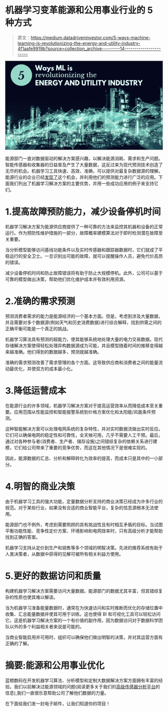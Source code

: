 # 机器学习变革能源和公用事业行业的 5 种方式

> 原文：<https://medium.datadriveninvestor.com/5-ways-machine-learning-is-revolutionizing-the-energy-and-utility-industry-4f1aafe9919b?source=collection_archive---------14----------------------->

![](img/3b61c4c89bb6766e72d78726714de7e3.png)

能源部门一直对数据驱动的解决方案感兴趣，以解决能源消耗、需求和生产问题。智能传感器和收集器的日益普及产生了大量数据，这反过来为现代预测技术创造了无尽的机会。机器学习工具快速、高效、准确，可以提供对最复杂数据源的理解。能源行业的企业已经[发现了](https://www.mdpi.com/1996-1073/12/7/1301)这个机会，并利用他们的预测能力进行广泛的应用。下面我们列出了机器学习解决方案的主要优势，并用一些成功应用的例子来支持它们。

# 1.提高故障预防能力，减少设备停机时间

机器学习解决方案为能源供应商提供了一种可靠的方法来监控其机器和设备的正常运行。作为预防性维护措施的一部分，故障概率建模算法对于即时检测潜在故障至关重要。

当分析模型能够访问基线功能条件以及实时传感器和跟踪器数据时，它们就成了平稳运行的安全卫士。一旦识别出可能的故障，就可以提醒操作人员，避免代价高昂的错误。

减少设备停机时间和防止故障错误将有助于防止大规模停机。此外，公司可以基于可靠的模型做出决策，帮助他们优化维护成本并有效利用资源。

# 2.准确的需求预测

预测消费者需求的能力是能源经济的一个基本方面。但是，考虑到涉及大量数据，并且需要对多个数据源(例如天气和历史消费数据)进行综合解释，找到供需之间的正确平衡可能是一个真正的挑战。

机器学习算法具有预测的超能力，使其能够系统地处理大量的电力交易数据。现代存储解决方案使得轻松处理异构数据源成为可能，并且模型随着时间的推移变得越来越准确。他们得到的数据越多，预测就越准确。

准确的需求预测改善了需求管理的各个方面。这导致供应商和消费者之间的能量流动最优化，并使双方的成本最小化。

# 3.降低运营成本

在能源行业的许多领域，机器学习解决方案对于提高运营效率从而降低成本至关重要。应用范围从性能监控和智能报警系统到价格方案优化和太阳能/风能条件预测。

这种智能解决方案可以处理电网系统的复杂特性，并对实时数据流做出实时反应。它们可以确保电网的稳定性和可靠性，全天候可用，几乎不需要人工干预。最后，通过对各种参与者(消费者、生产者、储存设施)之间错综复杂的依赖关系进行建模，它们给公司带来了重要的竞争优势，而这在其他情况下是很难实现的。

因此，能源数据的汇总、分析和解释转化为效率的提高，而成本只是其中的一小部分。

# 4.明智的商业决策

由于机器学习工具的强大功能，定量数据分析支持的商业决策已经成为许多行业的规范。对于某些行业，如果没有合适的商业智能平台，复杂的信息源根本无法使用。

能源部门也不例外，考虑到需要照顾的具有挑战性且有时相互矛盾的目标。当试图平衡功能性能、竞争性定价方案、环境影响和电网效率时，只有高级分析才能帮助找到正确的答案。

机器学习支持从定价到生产和销售等多个领域的明智决策。先进的推荐系统有助于人类决策者，从数据中获得的见解可被所有相关利益方使用。

# 5.更好的数据访问和质量

构建机器学习解决方案需要访问大量数据。能源部门的数据尤其丰富，但其错综复杂的性质也使其难以解读。

当为机器学习准备能量数据时，通常在为快速访问和实时推断而优化的存储位置中收集、汇总能量数据并使其可用于训练。这也使得 BI 和可视化工具可以轻松访问它。这是机器学习解决方案的一个有价值的副作用，因为数据访问对于数据科学团队以外的多个利益相关者来说是可能的。

当商业智能启用并可用时，组织可以确保他们做出明智的决策，并对其运营方面有正确的了解。

# 摘要:能源和公用事业优化

蓝橙数码在开发机器学习算法、分析模型和定制大数据解决方案方面拥有丰富的经验。我们以前解决过能源领域的问题(阅读更多关于我们的[高级传感器分析平台](https://blueorange.digital/casestudy/advanced-sensor-analytics-platform/)的信息),我们一直很乐意帮助公司了解他们数据的力量。

在下面给我们发一封电子邮件，让我们知道你的项目！